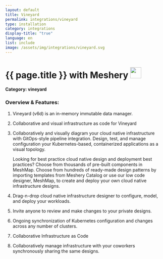 ```yaml
---
layout: default
title: Vineyard
permalink: integrations/vineyard
type: installation
category: integrations
display-title: "true"
language: en
list: include
image: /assets/img/integrations/vineyard.svg
---
```


<h1>{{ page.title }} with Meshery <img src="{{ page.image }}" style="width: 35px; height: 35px;" /></h1>


#### Category: vineyard

### Overview & Features:
1. Vineyard (v6d) is an in-memory immutable data manager.

2. Collaborative and visual infrastructure as code for Vineyard

4. 
    Collaboratively and visually diagram your cloud native infrastructure with GitOps-style pipeline integration. Design, test, and manage configuration your Kubernetes-based, containerized applications as a visual topology.



    Looking for best practice cloud native design and deployment best practices? Choose from thousands of pre-built components in MeshMap. Choose from hundreds of ready-made design patterns by importing templates from Meshery Catalog or use our low code designer, MeshMap, to create and deploy your own cloud native infrastructure designs.



5. Drag-n-drop cloud native infrastructure designer to configure, model, and deploy your workloads.

6. Invite anyone to review and make changes to your private designs.

7. Ongoing synchronization of Kubernetes configuration and changes across any number of clusters.

8. Collaborative Infrastructure as Code

9. Collaboratively manage infrastructure with your coworkers synchronously sharing the same designs.

